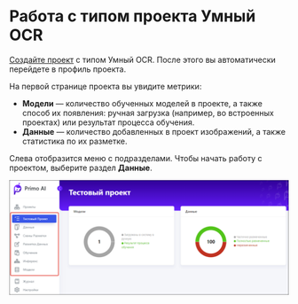 # Работа с типом проекта Умный OCR

[Создайте проект](https://docs.primo-rpa.ru/primo-rpa/primo-rpa-ai-server/user/projects/operations-with-project#sozdat-proekt) с типом Умный OCR. После этого вы автоматически перейдете в профиль проекта. 

На первой странице проекта вы увидите метрики:
* **Модели** — количество обученных моделей в проекте, а также способ их появления: ручная загрузка (например, во встроенных проектах) или результат процесса обучения.
* **Данные** — количество добавленных в проект изображений, а также статистика по их разметке.

Слева отобразится меню с подразделами. Чтобы начать работу с проектом, выберите раздел **Данные**.

![Меню проекта](<../../../.gitbook/assets1/primo-ai/user-guide/project-menu-panel.png>)



